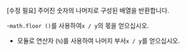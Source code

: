 [수정 필요]
주어진 숫자의 나머지로 구성된 배열을 반환합니다.

-`math.floor ()`를 사용하여`x / y`의 몫을 얻으십시오.
- 모듈로 연산자 (`%`)를 사용하여 나머지 부서`x / y`를 얻으십시오.